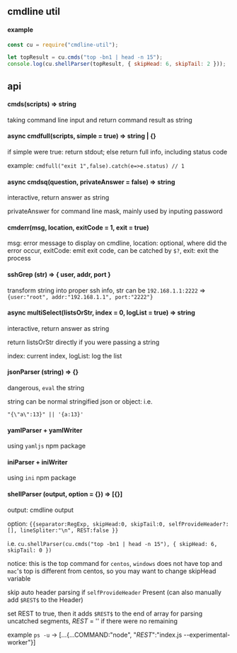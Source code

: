 ## cmdline util

#### example

```js
const cu = require("cmdline-util");

let topResult = cu.cmds("top -bn1 | head -n 15");
console.log(cu.shellParser(topResult, { skipHead: 6, skipTail: 2 }));
```

## api

#### cmds(scripts) => string

taking command line input and return command result as string

#### async cmdfull(scripts, simple = true) => string | {}

if simple were true: return stdout; else return full info, including status code

example: `cmdfull("exit 1",false).catch(e=>e.status) // 1`

#### async cmdsq(question, privateAnswer = false) => string

interactive, return answer as string

privateAnswer for command line mask, mainly used by inputing password

#### cmderr(msg, location, exitCode = 1, exit = true)

msg: error message to display on cmdline, location: optional, where did the error occur,
exitCode: emit exit code, can be catched by `$?`, exit: exit the process

#### sshGrep (str) => { user, addr, port }

transform string into proper ssh info, str can be `192.168.1.1:2222` => `{user:"root", addr:"192.168.1.1", port:"2222"}`

#### async multiSelect(listsOrStr, index = 0, logList = true) => string

interactive, return answer as string

return listsOrStr directly if you were passing a string

index: current index, logList: log the list

#### jsonParser (string) => {}

dangerous, `eval` the string

string can be normal stringified json or object: i.e.

`"{\"a\":13}" || '{a:13}' `

#### yamlParser + yamlWriter

using `yamljs` npm package

#### iniParser + iniWriter

using `ini` npm package

#### shellParser (output, option = {}) => [{}]

output: cmdline output

option: `{{separator:RegExp, skipHead:0, skipTail:0, selfProvideHeader?:[], lineSpliter:"\n", REST:false }}`

i.e. `cu.shellParser(cu.cmds("top -bn1 | head -n 15"), { skipHead: 6, skipTail: 0 })`

notice: this is the top command for `centos`, `windows` does not have top and `mac`'s top is different from centos, so you may want to change skipHead variable

skip auto header parsing if `selfProvideHeader` Present (can also manually add `$REST$` to the Header)

set REST to true, then it adds `$REST$` to the end of array for parsing uncatched segments, $REST$ = '' if there were no remaining

example `ps -u` -> [...{...COMMAND:"node", "$REST$":"index.js --experimental-worker"}]
